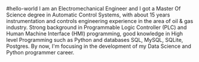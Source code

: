 #hello-world
I am an Electromechanical Engineer and I got a Master Of Science degree in Automatic Control Systems, with about 15 years instrumentation and controls engineering experience in the area of oil & gas industry.
Strong background in Programmable Logic Controller (PLC) and Human Machine Interface (HMI) programming, good knowledge in High level Programming such as Python and databases SQL, MySQL, SQLite, Postgres. By now, I'm focusing in the development of my Data Science and Python programmer career.
